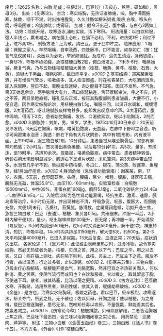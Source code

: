序号：12625
名称：白散
组成：桔梗3分，巴豆1分（去皮心，熬黑，研如脂），贝母3分。
出处：《伤寒论》。
主治：寒实结胸，无热证者肺痈，咳，胸中满而振寒，脉数，咽干不渴，时出浊唾腥臭，久久吐脓如粳米粥者;喉痹,白喉，喉头白腐，呼吸困难；冷痰肺喘；或痫证。
加减：假令汗出己，腹中痛，与白芍3两如上法。
功效：除痰开结，攻寒逐水,涌吐实痰，泻下寒积。
用法用量：以白饮和服，强人半钱匕，羸者减之。病在膈上必吐，在膈下必利。不利，进热粥1杯；利过不止，进冷粥1杯。
制备方法：上为散，纳巴豆，更于臼中杵之。
临床应用：1.咽痛：巽屋之家人，卒然咽痛，自申及西，四肢厥冷，口不能言，如存如亡（按：犹言气息仅属耳），众医以为必死，举家颇骚扰。及戍时，迎先生请治，脉微欲绝，一身尽冷，呼吸不绝如缕，急取桔梗白散2钱，调白汤灌之，下利5-6行，咽痛始减，厥复气爽。乃与五物桂枝桔梗加大黄汤（桂枝、地黄、黄芩、桔梗、石膏、大黄），须臾大下黑血，咽痛尽除，数日而平复。_x000D_
2.寒实结胸：郑某某素嗜酒，并有慢性气管炎，咳嗽痰多，其人痰湿恒盛。时在初春某日，大吃酒肉饭后，即入床眠睡。翌日不起，至晚出现迷糊，询之膛目不知答。因其不发热、不气急，第3天始邀余诊，两手脉滑大有力，满口痰涎粘连，舌苔厚腻垢浊，呼之不应，问之不答，两目呆瞪直视，瞳孔反应正常，按压其胸腹部则患者皱眉，大便不行，小便自遗。因作寒实结胸论治，用桔梗白散1.5g，嘱服三回，以温开水调和，缓缓灌服。2次灌药后，呕吐粘腻胶痰样物甚多，旋即发出叹息呻吟声。3次灌药后，腹中鸣响，得泻下2次，患者始觉胸痛、发热、口渴欲索饮。继以小陷胸汤，2剂而愈。_x000D_
3.肺脓肿：刘某，男，18岁，学生。1975年10月30日来诊：20天前发冷发热，3天后右胸痛，咳嗽，咯黄色脓痰，无血丝。右肺中下野叩之音浊，听诊可闻密集水泡音；胸透：肺右下角有大片状阴影，其中有1圆形影，内有液平面。上午9时半，服三物白散1剂，10分钟后，患者自觉从喉至胸骨后、胃部有麻辣灼热感；2小时后，首次排出黄色稀便，以后每10分钟1次，共5次，量多，有泡沫，至15时半，共排10余次。翌晨起，咯黄色脓痰，痰中带血，患者精神转佳，听诊右胸水泡音明显减少，胸透右下呈点片状影，未见空洞。第3天痰中带血较多，水泡音几乎听不到。后拟服中药桔梗、冬瓜仁、银花、蒲公英、败酱草、鱼腥草，经1月治疗痊愈。_x000D_
4.癃闭危候（急性肾功能衰竭）：谢某某，男，17岁，农民。5天前，食野蘑菇后，头痛，腰痛，尿少，嗜睡，腹胀，肾区叩击痛，膀胱无充盈，体温35.8℃，血压110／60mmHg。实验室检查：白细胞19600mm3，中性89%，非蛋白氮160毫g，肌酐5.1毫g，二氧化碳结合力24.4Ea／L血钾6.8mEq／L。入院后诊断为急性肾功能衰竭，经抗生素、激素、速尿，胰岛素等治疗，6小时仍无尿，并出现神志不清，呼吸急促，呕恶，腹膨大，而膀胱充盈，大便1周未行，舌质红，苔黄腻，脉滑数。症属癃闭危候，治拟开通三焦，急投三物白散：巴豆（去油）、桔梗、象贝各0.5g，共研细末。冲服一半后，2小时内解干便1次，量少，呕出咖啡样物100毫升，但无尿；再冲服一半，开始滴尿（导尿管），3小时内滴出550毫升，过5小时又滴出550毫升，解干便1次，神志转清，知饥，呼吸平稳。14小时内共排尿3150毫升，解大便5次，约500g。第2-3天平均尿量4000毫升，已进入多尿期。13天后复查，血液正常；20天后，症状消失出院。
各家论述：1.《医方考》：此证或由表解里热之时，过食冷物，故令寒实结胸，然必无热证者为是。桔梗、贝母之苦，用之以下气；巴豆之辛，用之以去实。又曰：病在膈上则吐，病在隔下则利，此桔、贝主上，巴豆主下之意。服后不行者，益以温汤；行之过多者，止以凉粥。_x000D_
2.《伤寒来苏集》：三物白散，贝母主疗心胸郁结，桔梗能开提血气，利膈宽胸，然非巴豆之辛热斩关而入，何以胜消、黄之苦寒，使阴气流行而成阳也？白饮和服者，甘以缓之，取其留恋于胸，不使速下耳。散者，散其结塞，比汤以荡之更精。_x000D_
3.《古方选注》：巴豆散水寒，开胸结，法用熬黑者，熟则性缓，欲其入胃，缓缓劫寒破结。_x000D_
4.《金鉴》：是方也，治寒实水结胸证，极峻之药也。君以巴豆，极辛极烈，攻寒逐水，斩关夺门，所到之处，无不破也；佐以贝母，开胸之结；使以桔梗，为之舟楫，载巴豆搜逐胸邪，悉尽无余。然唯知任毒以攻邪，不量强羸，鲜能善其后也，故羸者减之。_x000D_
5.《伤寒论今释》：桔梗排脓，贝母除痰解结，二者皆治胸咽上焦之药，巴豆吐下最迅烈，合三味以治胸咽闭塞之实证也。
用药禁忌：忌猪肉、芦笋等。
附注：三物小白散（《金匮玉函经》卷三）、三物白散（《活人书》卷十五）。本方方名，《外台》引作“桔梗白散”。
